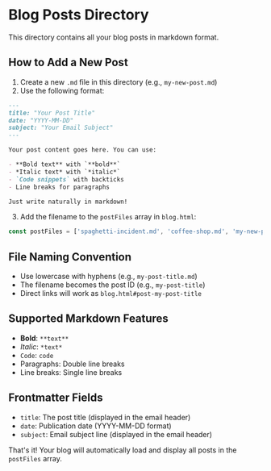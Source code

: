 # Blog Posts Directory

This directory contains all your blog posts in markdown format.

## How to Add a New Post

1. Create a new `.md` file in this directory (e.g., `my-new-post.md`)
2. Use the following format:

```markdown
---
title: "Your Post Title"
date: "YYYY-MM-DD"
subject: "Your Email Subject"
---

Your post content goes here. You can use:

- **Bold text** with `**bold**`
- *Italic text* with `*italic*`
- `Code snippets` with backticks
- Line breaks for paragraphs

Just write naturally in markdown!
```

3. Add the filename to the `postFiles` array in `blog.html`:

```javascript
const postFiles = ['spaghetti-incident.md', 'coffee-shop.md', 'my-new-post.md'];
```

## File Naming Convention

- Use lowercase with hyphens (e.g., `my-post-title.md`)
- The filename becomes the post ID (e.g., `my-post-title`)
- Direct links will work as `blog.html#post-my-post-title`

## Supported Markdown Features

- **Bold**: `**text**`
- *Italic*: `*text*`
- `Code`: `code`
- Paragraphs: Double line breaks
- Line breaks: Single line breaks

## Frontmatter Fields

- `title`: The post title (displayed in the email header)
- `date`: Publication date (YYYY-MM-DD format)
- `subject`: Email subject line (displayed in the email header)

That's it! Your blog will automatically load and display all posts in the `postFiles` array. 